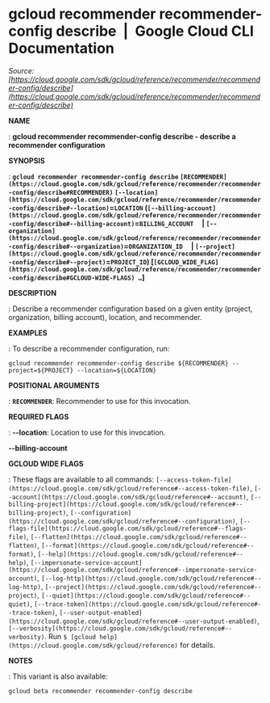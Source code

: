 # gcloud recommender recommender-config describe  |  Google Cloud CLI Documentation

*Source: [https://cloud.google.com/sdk/gcloud/reference/recommender/recommender-config/describe](https://cloud.google.com/sdk/gcloud/reference/recommender/recommender-config/describe)*

**NAME**

: **gcloud recommender recommender-config describe - describe a recommender configuration**

**SYNOPSIS**

: **`gcloud recommender recommender-config describe` `[RECOMMENDER](https://cloud.google.com/sdk/gcloud/reference/recommender/recommender-config/describe#RECOMMENDER)` `[--location](https://cloud.google.com/sdk/gcloud/reference/recommender/recommender-config/describe#--location)`=`LOCATION` (`[--billing-account](https://cloud.google.com/sdk/gcloud/reference/recommender/recommender-config/describe#--billing-account)`=`BILLING_ACCOUNT`     | `[--organization](https://cloud.google.com/sdk/gcloud/reference/recommender/recommender-config/describe#--organization)`=`ORGANIZATION_ID`     | `[--project](https://cloud.google.com/sdk/gcloud/reference/recommender/recommender-config/describe#--project)`=`PROJECT_ID`) [`[GCLOUD_WIDE_FLAG](https://cloud.google.com/sdk/gcloud/reference/recommender/recommender-config/describe#GCLOUD-WIDE-FLAGS) …`]**

**DESCRIPTION**

: Describe a recommender configuration based on a given entity (project,
organization, billing account), location, and recommender.

**EXAMPLES**

: To describe a recommender configuration, run:

```
gcloud recommender recommender-config describe ${RECOMMENDER} --project=${PROJECT} --location=${LOCATION}
```

**POSITIONAL ARGUMENTS**

: **`RECOMMENDER`**:
Recommender to use for this invocation.

**REQUIRED FLAGS**

: **--location**:
Location to use for this invocation.

**--billing-account**

**GCLOUD WIDE FLAGS**

: These flags are available to all commands: `[--access-token-file](https://cloud.google.com/sdk/gcloud/reference#--access-token-file)`,
`[--account](https://cloud.google.com/sdk/gcloud/reference#--account)`, `[--billing-project](https://cloud.google.com/sdk/gcloud/reference#--billing-project)`,
`[--configuration](https://cloud.google.com/sdk/gcloud/reference#--configuration)`,
`[--flags-file](https://cloud.google.com/sdk/gcloud/reference#--flags-file)`,
`[--flatten](https://cloud.google.com/sdk/gcloud/reference#--flatten)`, `[--format](https://cloud.google.com/sdk/gcloud/reference#--format)`, `[--help](https://cloud.google.com/sdk/gcloud/reference#--help)`, `[--impersonate-service-account](https://cloud.google.com/sdk/gcloud/reference#--impersonate-service-account)`,
`[--log-http](https://cloud.google.com/sdk/gcloud/reference#--log-http)`,
`[--project](https://cloud.google.com/sdk/gcloud/reference#--project)`, `[--quiet](https://cloud.google.com/sdk/gcloud/reference#--quiet)`, `[--trace-token](https://cloud.google.com/sdk/gcloud/reference#--trace-token)`, `[--user-output-enabled](https://cloud.google.com/sdk/gcloud/reference#--user-output-enabled)`,
`[--verbosity](https://cloud.google.com/sdk/gcloud/reference#--verbosity)`.
Run `$ [gcloud help](https://cloud.google.com/sdk/gcloud/reference)` for details.

**NOTES**

: This variant is also available:

```
gcloud beta recommender recommender-config describe
```